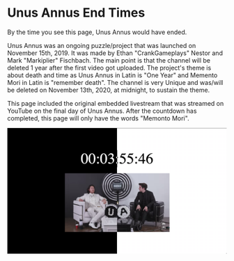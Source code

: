 # Unus Annus End Times

By the time you see this page, Unus Annus would have ended.

Unus Annus was an ongoing puzzle/project that was launched on November 15th, 2019. 
It was made by Ethan "CrankGameplays" Nestor and Mark "Markiplier" Fischbach. 
The main point is that the channel will be deleted 1 year after the first video got uploaded. 
The project's theme is about death and time as Unus Annus in Latin is "One Year" and Memento Mori in Latin is "remember death". 
The channel is very Unique and was/will be deleted on November 13th, 2020, at midnight, to sustain the theme.


This page included the original embedded livestream that was streamed on YouTube on the final day of Unus Annus.
After the countdown has completed, this page will only have the words "Memonto Mori".

![Screenshot of Page before end of Unus Annus](unus-annus-screenshot.png "Screenshot of Page before end of Unus Annus")
